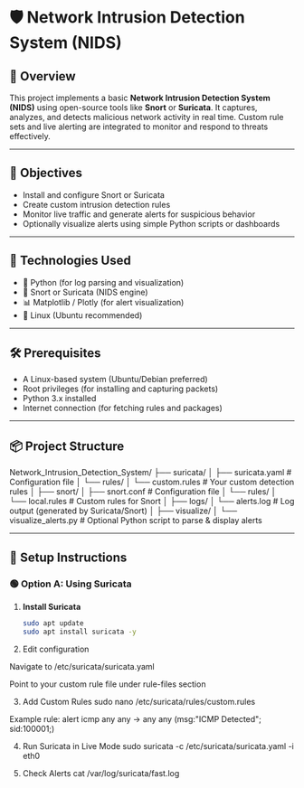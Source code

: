 
# 🛡️ Network Intrusion Detection System (NIDS)

## 📌 Overview

This project implements a basic **Network Intrusion Detection System (NIDS)** using open-source tools like **Snort** or **Suricata**. It captures, analyzes, and detects malicious network activity in real time. Custom rule sets and live alerting are integrated to monitor and respond to threats effectively.

---

## 🎯 Objectives

- Install and configure Snort or Suricata
- Create custom intrusion detection rules
- Monitor live traffic and generate alerts for suspicious behavior
- Optionally visualize alerts using simple Python scripts or dashboards

---

## 🧰 Technologies Used

- 🐍 Python (for log parsing and visualization)
- 🧪 Snort or Suricata (NIDS engine)
- 📊 Matplotlib / Plotly (for alert visualization)
- 🐧 Linux (Ubuntu recommended)

---

## 🛠️ Prerequisites

- A Linux-based system (Ubuntu/Debian preferred)
- Root privileges (for installing and capturing packets)
- Python 3.x installed
- Internet connection (for fetching rules and packages)

---

## 📦 Project Structure

Network_Intrusion_Detection_System/
├── suricata/
│ ├── suricata.yaml # Configuration file
│ └── rules/
│ └── custom.rules # Your custom detection rules
│
├── snort/
│ ├── snort.conf # Configuration file
│ └── rules/
│ └── local.rules # Custom rules for Snort
│
├── logs/
│ └── alerts.log # Log output (generated by Suricata/Snort)
│
├── visualize/
│ └── visualize_alerts.py # Optional Python script to parse & display alerts


---

## 🚀 Setup Instructions

### 🟢 Option A: Using Suricata

1. **Install Suricata**
   ```bash
   sudo apt update
   sudo apt install suricata -y

2. Edit configuration

Navigate to /etc/suricata/suricata.yaml

Point to your custom rule file under rule-files section


  3. Add Custom Rules
     sudo nano /etc/suricata/rules/custom.rules

   Example rule: alert icmp any any -> any any (msg:"ICMP Detected"; sid:100001;)

4. Run Suricata in Live Mode
 sudo suricata -c /etc/suricata/suricata.yaml -i eth0

5. Check Alerts
 cat /var/log/suricata/fast.log



